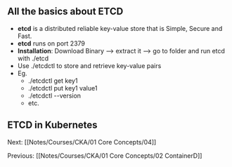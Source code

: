 ## All the basics about ETCD

- **etcd** is a distributed reliable key-value store that is Simple, Secure and Fast.
- **etcd** runs on port 2379
- **Installation**: Download Binary --> extract it --> go to folder and run etcd with ./etcd
- Use ./etcdctl to store and retrieve key-value pairs
- Eg.
	- ./etcdctl get key1
	- ./etcdctl put key1 value1
	- ./etcdctl --version
	- etc.

## ETCD in Kubernetes

 




Next:
[[Notes/Courses/CKA/01 Core Concepts/04]]

Previous:
[[Notes/Courses/CKA/01 Core Concepts/02 ContainerD]]